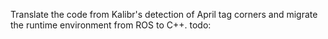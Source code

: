 Translate the code from Kalibr's detection of April tag corners and migrate the runtime environment from ROS to C++.
todo:
